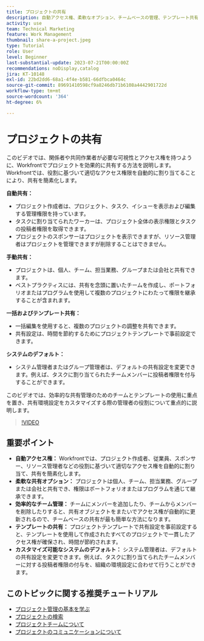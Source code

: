 ```yaml
---
title: プロジェクトの共有
description: 自動アクセス権、柔軟なオプション、チームベースの管理、テンプレート共有、カスタマイズ可能なシステムデフォルトにより、Workfrontでのプロジェクト共有をシンプル化し、共同作業を効率化します。
activity: use
team: Technical Marketing
feature: Work Management
thumbnail: share-a-project.jpeg
type: Tutorial
role: User
level: Beginner
last-substantial-update: 2023-07-21T00:00:00Z
recommendations: noDisplay,catalog
jira: KT-10148
exl-id: 22bd2dd6-68a1-4f4e-b581-66dfbca0464c
source-git-commit: 89691410598cf9a8246db71b6108a4442901722d
workflow-type: tm+mt
source-wordcount: '364'
ht-degree: 6%

---
```


# プロジェクトの共有

このビデオでは、関係者や共同作業者が必要な可視性とアクセス権を持つように、Workfrontでプロジェクトを効果的に共有する方法を説明します。&#x200B; Workfrontでは、役割に基づいて適切なアクセス権限を自動的に割り当てることにより、共有を簡素化します。

**自動共有：**
* プロジェクト作成者は、プロジェクト、タスク、イシューを表示および編集する管理権限を持っています。&#x200B;
* タスクに割り当てられたワーカーは、プロジェクト全体の表示権限とタスクの投稿者権限を取得できます。&#x200B;
* プロジェクトのスポンサーはプロジェクトを表示できますが、リソース管理者はプロジェクトを管理できますが削除することはできません。&#x200B;

**手動共有：**
* プロジェクトは、個人、チーム、担当業務、グループまたは会社と共有できます。&#x200B;
* ベストプラクティスには、共有を念頭に置いたチームを作成し、ポートフォリオまたはプログラムを使用して複数のプロジェクトにわたって権限を継承することが含まれます。&#x200B;

**一括およびテンプレート共有：**
* 一括編集を使用すると、複数のプロジェクトの調整を共有できます。&#x200B;
* 共有設定は、時間を節約するためにプロジェクトテンプレートで事前設定できます。&#x200B;

**システムのデフォルト：**
* システム管理者またはグループ管理者は、デフォルトの共有設定を変更できます。例えば、タスクに割り当てられたチームメンバーに投稿者権限を付与することができます。&#x200B;

このビデオでは、効率的な共有管理のためのチームとテンプレートの使用に重点を置き、共有環境設定をカスタマイズする際の管理者の役割について重点的に説明します。&#x200B;

>[!VIDEO](https://video.tv.adobe.com/v/3418904/?quality=12&learn=on&enablevpops)

## 重要ポイント

* **自動アクセス権：** Workfrontでは、プロジェクト作成者、従業員、スポンサー、リソース管理者などの役割に基づいて適切なアクセス権を自動的に割り当て、共有を簡素化します。&#x200B;
* **柔軟な共有オプション：** プロジェクトは個人、チーム、担当業務、グループまたは会社と共有でき、権限はポートフォリオまたはプログラムを通じて継承できます。&#x200B;
* **効率的なチーム管理：** チームにメンバーを追加したり、チームからメンバーを削除したりすると、共有オブジェクトをまたいでアクセス権が自動的に更新されるので、チームベースの共有が最も簡単な方法になります。&#x200B;
* **テンプレートの共有：** プロジェクトテンプレートで共有設定を事前設定すると、テンプレートを使用して作成されたすべてのプロジェクトで一貫したアクセス権が確保され、時間が節約されます。&#x200B;
* **カスタマイズ可能なシステムのデフォルト：** システム管理者は、デフォルトの共有設定を変更できます。例えば、タスクに割り当てられたチームメンバーに対する投稿者権限の付与を、組織の環境設定に合わせて行うことができます。&#x200B;


## このトピックに関する推奨チュートリアル

* [プロジェクト管理の基本を学ぶ](/help/manage-work/projects/getting-started-manage-a-project.md)
* [プロジェクトの検索](/help/manage-work/projects/find-projects.md)
* [プロジェクトチームについて](/help/manage-work/projects/understand-the-project-team.md)
* [プロジェクトのコミュニケーションについて](/help/manage-work/projects/understand-project-communication.md)

